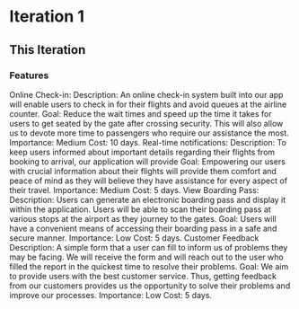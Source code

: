 # Iteration 1

## This Iteration

### Features
Online Check-in:
    Description: An online check-in system built into our app will enable users to check in for their flights and avoid queues at the airline counter.
    Goal: Reduce the wait times and speed up the time it takes for users to get seated by the gate after crossing security. This will also allow us to devote more time to passengers who require our assistance the most.
    Importance: Medium
    Cost: 10 days.
Real-time notifications:
    Description: To keep users informed about important details regarding their flights from booking to arrival, our application will provide
    Goal: Empowering our users with crucial information about their flights will provide them comfort and peace of mind as they will believe they have assistance for every aspect of their travel.
    Importance: Medium
    Cost: 5 days.
View Boarding Pass:
    Description: Users can generate an electronic boarding pass and display it within the application. Users will be able to scan their boarding pass at various stops at the airport as they journey to the gates.
    Goal: Users will have a convenient means of accessing their boarding pass in a safe and secure manner.
    Importance: Low
    Cost: 5 days.
Customer Feedback
    Description: A simple form that a user can fill to inform us of problems they may be facing. We will receive the form and will reach out to the user who filled the report in the quickest time to resolve their problems.
    Goal: We aim to provide users with the best customer service. Thus, getting feedback from our customers provides us the opportunity to solve their problems and improve our processes.
    Importance: Low
    Cost: 5 days. 

